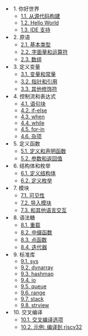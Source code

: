 * &nbsp;1. 你好世界
  * [1.1. 从源代码构建](hello/build-from-src.md)
  * [1.2. Hello World](hello/hello-world.md)
  * [1.3. IDE 支持](hello/ide-support.md)
* &nbsp;2. 原语
  * [2.1. 基本类型](primitives/types.md)
  * [2.2. 字面量和运算符](primitives/literals-ops.md)
  * [2.3. 数组](primitives/arrays.md)
* &nbsp;3. 定义变量
  * [3.1. 变量和常量](def-vars/vars-consts.md)
  * [3.2. 指针和引用](def-vars/ptrs-refs.md)
  * [3.3. 其他修饰符](def-vars/others.md)
* &nbsp;4. 控制流和表达式
  * [4.1. 语句块](controls-exprs/blocks.md)
  * [4.2. if-else](controls-exprs/if-else.md)
  * [4.3. when](controls-exprs/when.md)
  * [4.4. while](controls-exprs/while.md)
  * [4.5. for-in](controls-exprs/for-in.md)
  * [4.6. 杂项](controls-exprs/miscs.md)
* &nbsp;5. 定义函数
  * [5.1. 定义和声明函数](def-funcs/def-decl.md)
  * [5.2. 参数和返回值](def-funcs/args-rets.md)
* &nbsp;6. 结构体和枚举
  * [6.1. 定义结构体](structs-enums/def-structs.md)
  * [6.2. 定义枚举](structs-enums/def-enums.md)
* &nbsp;7. 模块
  * [7.1. 可见性](modules/visibility.md)
  * [7.2. 导入模块](modules/import-mods.md)
  * [7.3. 和其他语言交互](modules/ffi.md)
* &nbsp;8. 语法糖
  * [8.1. 重载](sugars/overloading.md)
  * [8.2. 中缀函数](sugars/infix-funcs.md)
  * [8.3. 点函数](sugars/dot-funcs.md)
  * [8.4. 迭代器](sugars/iterators.md)
* &nbsp;9. 标准库
  * [9.1. sys](std-libs/sys.md)
  * [9.2. dynarray](std-libs/dynarray.md)
  * [9.3. hashmap](std-libs/hashmap.md)
  * [9.4. io](std-libs/io.md)
  * [9.5. queue](std-libs/queue.md)
  * [9.6. range](std-libs/range.md)
  * [9.7. stack](std-libs/stack.md)
  * [9.8. strview](std-libs/strview.md)
* &nbsp;10. 交叉编译
  * [10.1. 交叉编译选项](cross-comp/options.md)
  * [10.2. 示例: 编译到 riscv32](cross-comp/riscv32.md)
